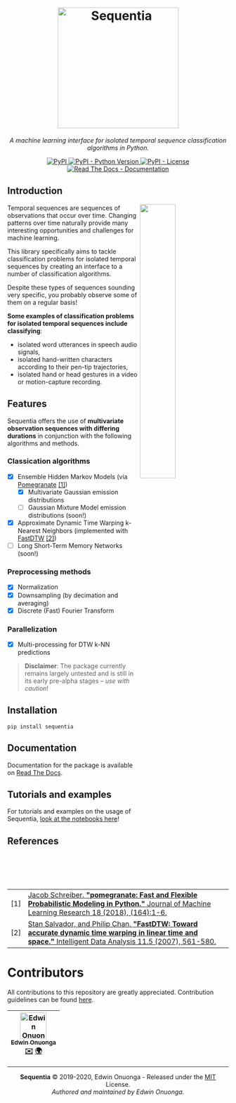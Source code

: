 <h1 align="center">
  <img src="https://i.ibb.co/42GkhfR/sequentia.png" width="275px" alt="Sequentia">
</h1>

<p align="center">
  <em>A machine learning interface for isolated temporal sequence classification algorithms in Python.</em>
</p>

<div align="center">
  <a href="https://pypi.org/project/sequentia">
    <img src="https://img.shields.io/pypi/v/sequentia?style=flat-square" alt="PyPI"/>
  </a>
  <a href="https://pypi.org/project/sequentia">
    <img src="https://img.shields.io/pypi/pyversions/sequentia?style=flat-square" alt="PyPI - Python Version"/>
  </a>
  <a href="https://raw.githubusercontent.com/eonu/sequentia/master/LICENSE">
    <img src="https://img.shields.io/pypi/l/sequentia?style=flat-square" alt="PyPI - License"/>
  </a>
  <a href="https://sequentia.readthedocs.io/en/latest">
    <img src="https://readthedocs.org/projects/sequentia/badge/?version=latest&style=flat-square" alt="Read The Docs - Documentation">
  </a>
</div>

## Introduction

<img src="https://i.ibb.co/gPymgs4/classifier.png" width="40%" align="right"></img>

Temporal sequences are sequences of observations that occur over time. Changing patterns over time naturally provide many interesting opportunities and challenges for machine learning.

This library specifically aims to tackle classification problems for isolated temporal sequences by creating an interface to a number of classification algorithms.

Despite these types of sequences sounding very specific, you probably observe some of them on a regular basis!

**Some examples of classification problems for isolated temporal sequences include classifying**:

- isolated word utterances in speech audio signals,
- isolated hand-written characters according to their pen-tip trajectories,
- isolated hand or head gestures in a video or motion-capture recording.

## Features

Sequentia offers the use of **multivariate observation sequences with differing durations** in conjunction with the following algorithms and methods.

### Classication algorithms

- [x] Ensemble Hidden Markov Models (via [Pomegranate](https://github.com/jmschrei/pomegranate) [[1]](#references))
  - [x] Multivariate Gaussian emission distributions
  - [ ] Gaussian Mixture Model emission distributions (soon!)
- [x] Approximate Dynamic Time Warping k-Nearest Neighbors (implemented with [FastDTW](https://github.com/slaypni/fastdtw) [[2]](#references))
- [ ] Long Short-Term Memory Networks (soon!)

### Preprocessing methods

- [x] Normalization
- [x] Downsampling (by decimation and averaging)
- [x] Discrete (Fast) Fourier Transform

### Parallelization

- [x] Multi-processing for DTW k-NN predictions

> **Disclaimer**: The package currently remains largely untested and is still in its early pre-alpha stages – _use with caution_!

## Installation

```
pip install sequentia
```

## Documentation

Documentation for the package is available on [Read The Docs](https://sequentia.readthedocs.io/en/latest).

## Tutorials and examples

For tutorials and examples on the usage of Sequentia, [look at the notebooks here](https://nbviewer.jupyter.org/github/eonu/sequentia/tree/master/notebooks/)!

## References

<table>
  <tbody>
    <tr>
      <td>[1]</td>
      <td>
        <a href="http://jmlr.org/papers/volume18/17-636/17-636.pdf">Jacob Schreiber. <b>"pomegranate: Fast and Flexible Probabilistic Modeling in Python."</b> Journal of Machine Learning Research 18 (2018), (164):1-6.</a>
      </td>
    </tr>
    <tr>
      <td>[2]</td>
      <td>
        <a href="https://pdfs.semanticscholar.org/05a2/0cde15e172fc82f32774dd0cf4fe5827cad2.pdf">Stan Salvador, and Philip Chan. <b>"FastDTW: Toward accurate dynamic time warping in linear time and space."</b> Intelligent Data Analysis 11.5 (2007), 561-580.</a>
      </td>
    </tr>
  </tbody>
</table>

# Contributors

All contributions to this repository are greatly appreciated. Contribution guidelines can be found [here](/CONTRIBUTING.md).

<table>
	<thead>
		<tr>
			<th align="center">
        <a href="https://github.com/eonu">
        <img src="https://avatars0.githubusercontent.com/u/24795571?s=460&v=4" alt="Edwin Onuonga" width="60px">
        <br/><sub><b>Edwin Onuonga</b></sub>
        </a>
        <br/>
        <a href="mailto:ed@eonu.net">✉️</a>
        <a href="https://eonu.net">🌍</a>
			</th>
			<!-- Add more <th></th> blocks for more contributors -->
		</tr>
	</thead>
</table>

---

<p align="center">
  <b>Sequentia</b> &copy; 2019-2020, Edwin Onuonga - Released under the <a href="https://opensource.org/licenses/MIT">MIT</a> License.<br/>
  <em>Authored and maintained by Edwin Onuonga.</em>
</p>